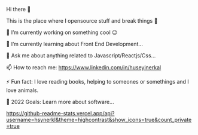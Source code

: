 Hi there 👋


 This is the place where I opensource stuff and break things 🤣

 🔭 I’m currently working on something cool 😉

 🌱 I’m currently learning about Front End Development...

 💬 Ask me about anything related to Javascript/Reactjs/Css...

 📫 How to reach me: https://www.linkedin.com/in/huseyinerkal

 ⚡ Fun fact: I love reading books, helping to someones or somethings and I love animals.

 🥅 2022 Goals: Learn more about software...



https://github-readme-stats.vercel.app/api?username=hsynerkl&theme=highcontrast&show_icons=true&count_private=true
